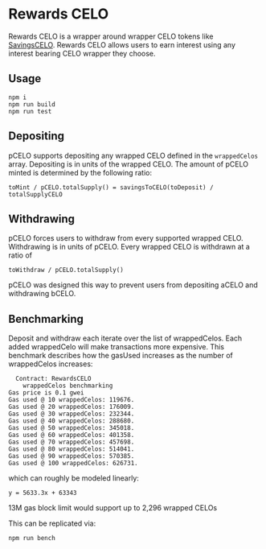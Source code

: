 # Rewards CELO

Rewards CELO is a wrapper around wrapper CELO tokens like [SavingsCELO](https://github.com/zviadm/savingscelo). Rewards CELO allows users to earn interest using any interest bearing CELO wrapper they choose.

## Usage
```
npm i
npm run build
npm run test
```

## Depositing
pCELO supports depositing any wrapped CELO defined in the `wrappedCelos` array. Depositing is in units of the wrapped CELO. The amount of pCELO minted is determined by the following ratio:

```
toMint / pCELO.totalSupply() = savingsToCELO(toDeposit) / totalSupplyCELO
```

## Withdrawing
pCELO forces users to withdraw from every supported wrapped CELO. Withdrawing is in units of pCELO. Every wrapped CELO is withdrawn at a ratio of

```
toWithdraw / pCELO.totalSupply()
```
pCELO was designed this way to prevent users from depositing aCELO and withdrawing bCELO. 

## Benchmarking
Deposit and withdraw each iterate over the list of wrappedCelos. Each added wrappedCelo will make transactions more expensive. This benchmark describes how the gasUsed increases as the number of wrappedCelos increases:

```
  Contract: RewardsCELO
    wrappedCelos benchmarking
Gas price is 0.1 gwei
Gas used @ 10 wrappedCelos: 119676.
Gas used @ 20 wrappedCelos: 176009.
Gas used @ 30 wrappedCelos: 232344.
Gas used @ 40 wrappedCelos: 288680.
Gas used @ 50 wrappedCelos: 345018.
Gas used @ 60 wrappedCelos: 401358.
Gas used @ 70 wrappedCelos: 457698.
Gas used @ 80 wrappedCelos: 514041.
Gas used @ 90 wrappedCelos: 570385.
Gas used @ 100 wrappedCelos: 626731.
```

which can roughly be modeled linearly:

```
y = 5633.3x + 63343
```

13M gas block limit would support up to 2,296 wrapped CELOs

This can be replicated via:
```
npm run bench
```

